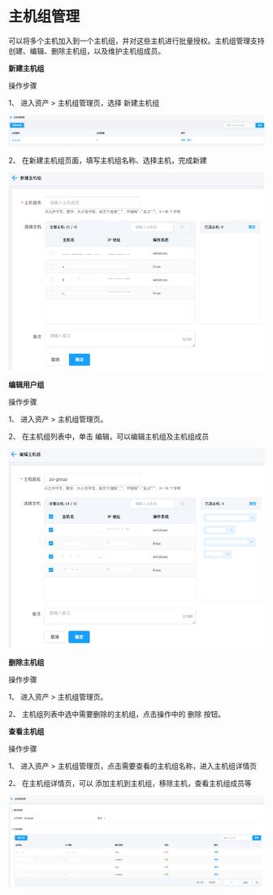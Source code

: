 # 主机组管理

可以将多个主机加入到一个主机组，并对这些主机进行批量授权。主机组管理支持创建、编辑、删除主机组，以及维护主机组成员。

**新建主机组**

操作步骤

1、 进入资产 > 主机组管理页，选择 新建主机组

![](/image/Bastion/hostGroupList.png) 

2、 在新建主机组页面，填写主机组名称、选择主机，完成新建

![](/image/Bastion/addHostGroup.png) 

**编辑用户组**

操作步骤

1、 进入资产 > 主机组管理页。

2、 在主机组列表中，单击 编辑，可以编辑主机组及主机组成员

![](/image/Bastion/editHostGroup.png) 

**删除主机组**

操作步骤

1、 进入资产 > 主机组管理页。

2、 主机组列表中选中需要删除的主机组，点击操作中的 删除 按钮。

**查看主机组**

操作步骤

1、 进入资产 > 主机组管理页，点击需要查看的主机组名称，进入主机组详情页

2、 在主机组详情页，可以 添加主机到主机组，移除主机，查看主机组成员等

![](/image/Bastion/detailHostGroup.png) 


